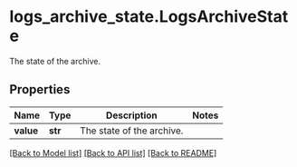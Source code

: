 # logs_archive_state.LogsArchiveState

The state of the archive.
## Properties
Name | Type | Description | Notes
------------ | ------------- | ------------- | -------------
**value** | **str** | The state of the archive. | 

[[Back to Model list]](README.md#documentation-for-models) [[Back to API list]](README.md#documentation-for-api-endpoints) [[Back to README]](README.md)


